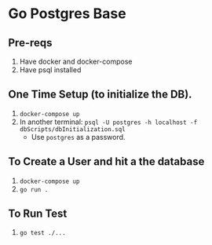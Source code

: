 # Go Postgres Base

## Pre-reqs
1. Have docker and docker-compose
1. Have psql installed

## One Time Setup (to initialize the DB).
1. `docker-compose up`
2. In another terminal: `psql -U postgres -h localhost -f dbScripts/dbInitialization.sql`
    - Use `postgres` as a password.

## To Create a User and hit a the database
1. `docker-compose up`
1. `go run .`

## To Run Test
1. `go test ./...`
